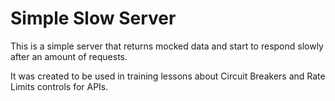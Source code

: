 # Simple Slow Server

This is a simple server that returns mocked data and start to respond slowly after an amount of requests.

It was created to be used in training lessons about Circuit Breakers and Rate Limits controls for APIs.